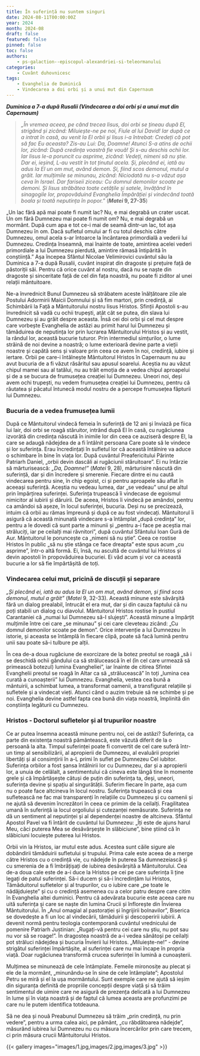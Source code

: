 ```yaml
---
title: În suferință nu suntem singuri
date: 2024-08-11T00:00:00Z
year: 2024
month: 2024-08
draft: false
featured: false
pinned: false
toc: false
authors:
    - ps-galaction--episcopul-alexandriei-si-teleormanului
categories:
    - Cuvânt duhovnicesc
tags:
    - Evanghelia de Duminică
    - Vindecarea a doi orbi și a unui mut din Capernaum
---
```

_**Duminica a 7-a după Rusalii (Vindecarea a doi orbi și a unui mut din Capernaum)**_

> _„În vremea aceea, pe când trecea Iisus, doi orbi se țineau după El, strigând și zicând: Miluiește-ne pe noi, Fiule al lui David! Iar după ce a intrat în casă, au venit la El orbii și Iisus i-a întrebat: Credeți că pot să fac Eu aceasta? Zis-au Lui: Da, Doamne! Atunci S-a atins de ochii lor, zicând: După credința voastră fie vouă! Și s-au deschis ochii lor. Iar Iisus le-a poruncit cu asprime, zicând: Vedeți, nimeni să nu știe. Dar ei, ieșind, L-au vestit în tot ținutul acela. Și, plecând ei, iată au adus la El un om mut, având demon. Și, fiind scos demonul, mutul a grăit. Iar mulțimile se minunau, zicând: Niciodată nu s-a văzut așa ceva în Israel. Dar fariseii ziceau: Cu domnul demonilor scoate pe demoni. Și Iisus străbătea toate cetățile și satele, învățând în sinagogile lor, propovăduind Evanghelia Împărăției și vindecând toată boala și toată neputința în popor.”_ (**_Matei_ 9, 27-35**)

„Un lac fără apă mai poate fi numit lac? Nu, e mai degrabă un crater uscat. Un om fără Dumnezeu mai poate fi numit om? Nu, e mai degrabă un mormânt. După cum apa e tot ce-i mai de seamă dintr-un lac, tot așa Dumnezeu în om. Dacă sufletul omului ar fi cu totul deschis către Dumnezeu, omul acela s-ar întoarce la încântarea primordială a vederii lui Dumnezeu. Credința înseamnă, mai înainte de toate, amintirea acelei vederi primordiale a lui Dumnezeu pierdută, amintire rămasă întipărită în conștiință.” Așa începea Sfântul Nicolae Velimirovici cuvântul său la Duminica a 7-a după Rusalii, cuvânt inspirat din dragoste și prețuire față de păstoriții săi. Pentru că orice cuvânt al nostru, dacă nu se naște din dragoste și sinceritate față de cel din fața noastră, nu poate fi ziditor al unei relații mântuitoare.

Ne-a învrednicit Bunul Dumnezeu să străbatem aceste înălțătoare zile ale Postului Adormirii Maicii Domnului și să fim martori, prin credință, ai Schimbării la Față a Mântuitorului nostru Iisus Hristos. Sfinții Apostoli s-au învrednicit să vadă cu ochii trupești, atât cât se putea, din slava lui Dumnezeu și au grăit despre aceasta. Însă cei doi orbi și cel mut despre care vorbește Evanghelia de astăzi au primit harul lui Dumnezeu și tămăduirea de neputința lor prin lucrarea Mântuitorului Hristos și au vestit, la rândul lor, această bucurie tuturor. Prin intermediul simțurilor, o lume străină de noi devine a noastră; o lume exterioară devine parte a vieții noastre și capătă sens și valoare prin ceea ce avem în noi, credință, iubire și iertare. Orbii pe care-i întâlnește Mântuitorul Hristos în Capernaum nu au avut bucuria de a fi văzut răsăritul sau apusul soarelui. Aceștia nu au văzut chipul mamei sau al tatălui, nu au trăit emoția de a vedea chipul aproapelui și de a se bucura de frumusețea creației lui Dumnezeu. Uneori noi, deși avem ochi trupești, nu vedem frumusețea creației lui Dumnezeu, pentru că răutatea și păcatul întunecă modul nostru de a percepe frumusețea făpturii lui Dumnezeu.

### Bucuria de a vedea frumusețea lumii

După ce Mântuitorul vindecă femeia în suferință de 12 ani și înviază pe fiica lui Iair, doi orbi se roagă stăruitor, intrând după El în casă, cu rugăciunea izvorâtă din credința născută în inimile lor din ceea ce auziseră despre El, la care se adaugă nădejdea de a fi întâlnit persoana Care poate să le vindece și lor suferința. Erau încredințați în sufletul lor că această întâlnire va aduce o schimbare în bine în viața lor. După cuvântul Preafericitului Părinte Patriarh Daniel, „orbii devin dascăli ai rugăciunii stăruitoare”. Ei nu întârzie să mărturisească: _„Da, Doamne!”_ (_Matei_ 9, 28), mărturisire născută din suferință, dar și din încredere și smerenie. Fiecare dintre ei nu caută vindecarea pentru sine, în chip egoist, ci și pentru aproapele său aflat în aceeași suferință. Aceștia nu vedeau lumea, dar „se vedeau” unul pe altul prin împărțirea suferinței. Suferința trupească îi vindecase de egoismul nimicitor al iubirii și dăruirii. De aceea, Hristos îi vindecă pe amândoi, pentru ca amândoi să așeze, în locul suferinței, bucuria. Deși nu se precizează, intuim că orbii au rămas împreună și după ce au fost vindecați. Mântuitorul îi asigură că această minunată vindecare s-a întâmplat „după credința” lor, pentru a le dovedi că sunt parte a minunii și „pentru a-i face pe aceștia mai străluciți, iar pe ceilalți mai râvnitori”, după cuvântul Sfântului Ioan Gură de Aur. Mântuitorul le poruncește ca „nimeni să nu știe”. Ceea ce rostise Hristos în public „să nu știe stânga ce face dreapta” este spus acum „cu asprime”, într-o altă formă. Ei, însă, nu ascultă de cuvântul lui Hristos și devin apostoli în propovăduirea bucuriei. Ei văd acum și vor ca această bucurie a lor să fie împărtășită de toți.

### Vindecarea celui mut, pricină de discuții și separare

_„Și plecând ei, iată au adus la El un om mut, având demon, și fiind scos demonul, mutul a grăit”_ (_Matei_ 9, 32-33). Această minune este săvârșită fără un dialog prealabil, întrucât el era mut, dar și din cauza faptului că nu poți stabili un dialog cu diavolul. Mântuitorul Hristos rostise în pustiul Carantaniei că „numai lui Dumnezeu să-I slujești”. Această minune a împărțit mulțimile între cei care „se minunau” și cei care cleveteau zicând: „Cu domnul demonilor scoate pe demon”. Orice intervenție a lui Dumnezeu în istorie, și aceasta se întâmplă în fiecare clipă, poate să facă lumină pentru unii sau poate să-i tulbure pe alții.

În cea de-a doua rugăciune de exorcizare de la botez preotul se roagă „să i se deschidă ochii gândului ca să strălucească în el (în cel care urmează să primească botezul) lumina Evangheliei”, iar înainte de citirea Sfintei Evanghelii preotul se roagă în Altar ca să „strălucească” în toți „lumina cea curată a cunoașterii” lui Dumnezeu. Evanghelia, vestea cea bună a mântuirii, a schimbat lumea, a transformat oamenii, a transfigurat relațiile și sufletele și a vindecat vieți. Atunci când o auzim trebuie să ne schimbe și pe noi. Evanghelia devine astfel fapta cea bună din viața noastră, împlinită din conștiința legăturii cu Dumnezeu.

### Hristos - Doctorul sufletelor și al trupurilor noastre

Ce ar putea însemna această minune pentru noi, cei de astăzi? Suferința, ca parte din existența noastră pământească, este văzută diferit de la o persoană la alta. Timpul suferinței poate fi convertit de cel care suferă într-un timp al sensibilizării, al apropierii de Dumnezeu, al evaluării propriei libertăți și al consimțirii în a-L primi în suflet pe Dumnezeu Cel iubitor. Suferința orbilor a fost șansa întâlnirii lor cu Dumnezeu, dar și a apropierii lor, a unuia de celălalt, a sentimentului că cineva este lângă tine în momente grele și că împărtășește câtuși de puțin din suferința ta, deși, uneori, suferința devine și spațiu al singurătății. Suferim fiecare în parte, așa cum nu o poate face altcineva în locul nostru. Suferința trupească și cea sufletească ne fac mai transparenți în relațiile cu Dumnezeu și cu oamenii și ne ajută să devenim încrezători în ceea ce primim de la ceilalți. Fragilitatea umană în suferință ia locul orgoliului și cutezanței nemăsurate. Suferința ne dă un sentiment al neputinței și al dependenței noastre de altcineva. Sfântul Apostol Pavel va fi întărit de cuvântul lui Dumnezeu: „Îți este de ajuns harul Meu, căci puterea Mea se desăvârșește în slăbiciune”, bine știind că în slăbiciuni locuiește puterea lui Hristos.

Orbii vin la Hristos, iar mutul este adus. Acestea sunt căile sigure ale dobândirii tămăduirii sufletului și trupului. Prima cale este aceea de a merge către Hristos cu o credință vie, cu nădejde în puterea Sa dumnezeiască și cu smerenia de a fi îmbrățișați de iubirea desăvârșită a Mântuitorului. Cea de-a doua cale este de a-i duce la Hristos pe cei pe care suferința îi ține legați de patul suferinței. Să-i ducem și să-i încredințăm lui Hristos, Tămăduitorul sufletelor și al trupurilor, cu o iubire care „pe toate le nădăjduiește” și cu o credință asemenea cu a celor patru despre care citim în Evanghelia altei duminici. Pentru că adevărata bucurie este aceea care nu uită suferința și care se naște din lumina Crucii și înflorește din Învierea Mântuitorului. În „Anul omagial al pastorației și îngrijirii bolnavilor”, Biserica se dovedește a fi un loc al vindecării, tămăduirii și descoperirii iubirii. A devenit normă pentru teologia contemporană cuvântul vrednicului de pomenire Patriarh Justinian: „Rugați-vă pentru cei care nu știu, nu pot sau nu vor să se roage!”. În dragostea noastră de a-i vedea sănătoși pe ceilalți pot străluci nădejdea și bucuria Învierii lui Hristos. „Miluiește-ne!” - devine strigătul suferinței împărtășite, al suferinței care nu mai încape în propria viață. Doar rugăciunea transformă crucea suferinței în lumină a cunoașterii.

Mulțimea se minunează de cele întâmplate. Femeile mironosițe au plecat și ele de la mormânt, „minunându-se în sine de cele întâmplate”; Apostolul Petru se miră și el la ușa mormântului. Sunt exemple care ne ajută să ieșim din siguranța definită de propriile concepții despre viață și să trăim sentimentul de uimire care ne asigură de prezența delicată a lui Dumnezeu în lume și în viața noastră și de faptul că lumea aceasta are profunzimi pe care nu le putem identifica totdeauna.

Să ne dea și nouă Preabunul Dumnezeu să trăim „prin credință, nu prin vedere”, pentru a urma calea aici, pe pământ, „cu răbdătoarea nădejde”, măsurând iubirea lui Dumnezeu nu cu măsura încercărilor prin care trecem, ci prin măsura crucii Mântuitorului Hristos.

{{< gallery images="images/1.jpg,images/2.jpg,images/3.jpg" >}}
